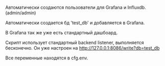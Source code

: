 Автоматически создаются пользователи для Grafana и Influxdb. (admin/admin)

Автоматически создается бд 'test_db' и добавляется в Grafana.

В Grafana так же уже есть стандартный дашбоард.

Скрипт использует стандартный backend listener, выполняется бесконечно.
Он уже настроен на http://127.0.0.1:8086/write?db=test_db


Все переменные находятся в cfg.env.
